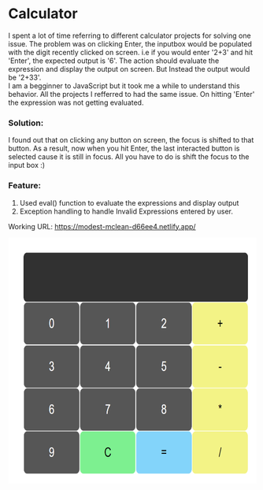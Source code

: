 # Calculator

I spent a lot of time referring to different calculator projects for solving one issue. The problem was on clicking Enter, the inputbox would be populated with the digit recently clicked on screen. i.e if you would enter '2+3' and hit 'Enter', the expected output is '6'. The action should evaluate the expression and display the output on screen. But Instead the output would be '2+33'.    
I am a begginner to JavaScript but it took me a while to understand this behavior. All the projects I refferred to had the same issue. On hitting 'Enter' the expression was not getting evaluated.    

### Solution:

I found out that on clicking any button on screen, the focus is shifted to that button. As a result, now when you hit Enter, the last interacted button is selected cause it is still in focus. All you have to do is shift the focus to the input box :)     


### Feature:

1. Used eval() function to evaluate the expressions and display output
2. Exception handling to handle Invalid Expressions entered by user.


Working URL: https://modest-mclean-d66ee4.netlify.app/


<img src="./img/img.png" width="700" height="500">     